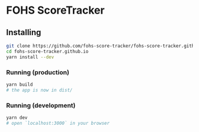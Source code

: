 # FOHS ScoreTracker

## Installing

```sh
git clone https://github.com/fohs-score-tracker/fohs-score-tracker.github.io/
cd fohs-score-tracker.github.io
yarn install --dev
```

### Running (production)

```sh
yarn build
# the app is now in dist/
```

### Running (development)

```sh
yarn dev
# open `localhost:3000` in your browser
```
